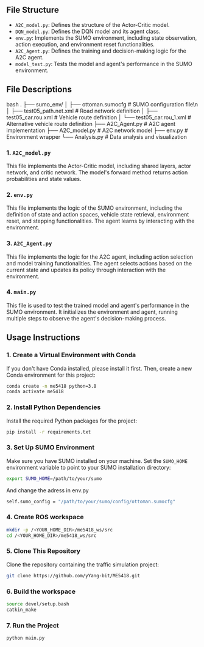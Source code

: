 ## File Structure
- `A2C_model.py`: Defines the structure of the Actor-Critic model.
- `DQN_model.py`: Defines the DQN model and its agent class.
- `env.py`: Implements the SUMO environment, including state observation, action execution, and environment reset functionalities.
- `A2C_Agent.py`: Defines the training and decision-making logic for the A2C agent.
- `model_test.py`: Tests the model and agent's performance in the SUMO environment.

## File Descriptions

bash
.
├── sumo_env/
│ ├── ottoman.sumocfg # SUMO configuration file\n
│ ├── test05_path.net.xml # Road network definition
│ ├── test05_car.rou.xml # Vehicle route definition
│ └── test05_car.rou_1.xml # Alternative vehicle route definition
├── A2C_Agent.py # A2C agent implementation
├── A2C_model.py # A2C network model
├── env.py # Environment wrapper
└── Analysis.py # Data analysis and visualization


### 1. `A2C_model.py`
This file implements the Actor-Critic model, including shared layers, actor network, and critic network. The model's forward method returns action probabilities and state values.


### 2. `env.py`
This file implements the logic of the SUMO environment, including the definition of state and action spaces, vehicle state retrieval, environment reset, and stepping functionalities. The agent learns by interacting with the environment.

### 3. `A2C_Agent.py`
This file implements the logic for the A2C agent, including action selection and model training functionalities. The agent selects actions based on the current state and updates its policy through interaction with the environment.

### 4. `main.py`
This file is used to test the trained model and agent's performance in the SUMO environment. It initializes the environment and agent, running multiple steps to observe the agent's decision-making process.

## Usage Instructions
### 1. Create a Virtual Environment with Conda

If you don't have Conda installed, please install it first. Then, create a new Conda environment for this project:

```bash
conda create -n me5418 python=3.8
conda activate me5418
```

### 2. Install Python Dependencies

Install the required Python packages for the project:

```bash
pip install -r requirements.txt
```

### 3. Set Up SUMO Environment

Make sure you have SUMO installed on your machine. Set the `SUMO_HOME` environment variable to point to your SUMO installation directory:

```bash
export SUMO_HOME=/path/to/your/sumo
```
And change the adress in env.py

```bash
self.sumo_config = "/path/to/your/sumo/config/ottoman.sumocfg"
```

### 4. Create ROS workspace
```bash
mkdir -p /<YOUR_HOME_DIR>/me5418_ws/src
cd /<YOUR_HOME_DIR>/me5418_ws/src
```

### 5. Clone This Repository

Clone the repository containing the traffic simulation project:

```bash
git clone https://github.com/yYang-bit/ME5418.git
```

### 6. Build the workspace

```bash
source devel/setup.bash
catkin_make
```

### 7. Run the Project

```bash
python main.py
```